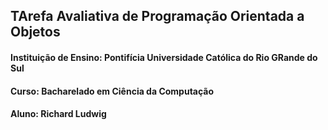 <h2>TArefa Avaliativa de Programação Orientada a Objetos</h1>
<h4>Instituição de Ensino: Pontifícia Universidade Católica do Rio GRande do Sul</h4>
<h4>Curso: Bacharelado em Ciência da Computação</h4>
<h4>Aluno: Richard Ludwig</h4>
